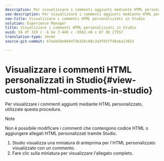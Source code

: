 ```yaml
---
description: Per visualizzare i commenti aggiunti mediante HTML personalizzato, utilizzate questa procedura.
seo-description: Per visualizzare i commenti aggiunti mediante HTML personalizzato, utilizzate questa procedura.
seo-title: Visualizzare i commenti HTML personalizzati in Studio
solution: Experience Manager
title: Visualizzare i commenti HTML personalizzati in Studio
uuid: 56 df 319 c -6 be 7-448 c -9562-48 c 67 db 27557
translation-type: tm+mt
source-git-commit: 67aeb3de964473b326c88c3a3f81ff48a6a12652

---
```



# Visualizzare i commenti HTML personalizzati in Studio{#view-custom-html-comments-in-studio}

Per visualizzare i commenti aggiunti mediante HTML personalizzato, utilizzate questa procedura.

>[!NOTE]
>
>Non è possibile modificare i commenti che contengono codice HTML o aggiungere allegati HTML personalizzati tramite Studio.

1. Studio visualizza una miniatura di anteprima per l&#39;HTML personalizzato visualizzato con un commento.
1. Fare clic sulla miniatura per visualizzare l&#39;allegato completo.
